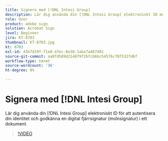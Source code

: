 ```yaml
---
title: Signera med [!DNL Intesi Group]
description: Lär dig använda din [!DNL Intesi Group] elektroniskt ID med Acrobat Sign
role: User
product: adobe sign
solution: Acrobat Sign
level: Beginner
jira: KT-8703
thumbnail: KT-8703.jpg
kt: 8703
exl-id: 43e7d19f-f1e8-47ec-8e30-1aba7a467d01
source-git-commit: aa8fd589d214879f2bfcb6bc54576c707532fd6f
workflow-type: tm+mt
source-wordcount: '36'
ht-degree: 0%

---
```


# Signera med [!DNL Intesi Group]

Lär dig använda din [!DNL Intesi Group] elektroniskt ID för att autentisera din identitet och godkänna en digital fjärrsignatur (molnsignatur) i ett dokument.

>[!VIDEO](https://video.tv.adobe.com/v/336989?quality=12&learn=on&hidetitle=true)
